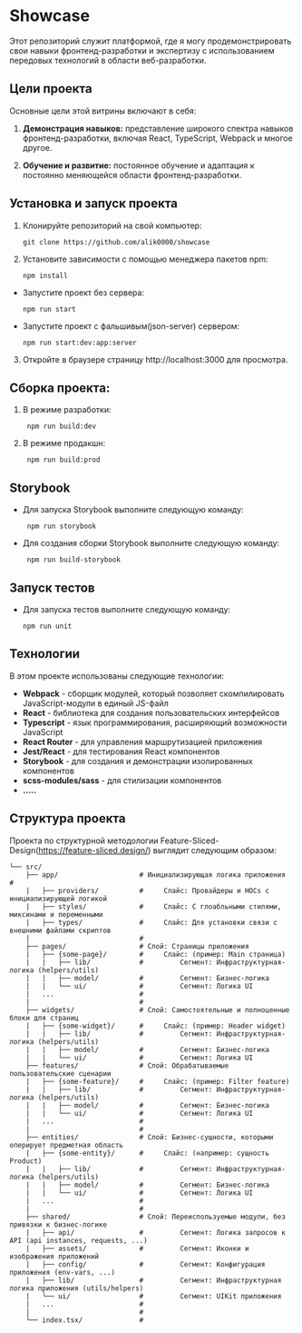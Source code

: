# Showcase

Этот репозиторий служит платформой, где я могу продемонстрировать свои навыки фронтенд-разработки и экспертизу с использованием передовых технологий в области веб-разработки.

## Цели проекта

Основные цели этой витрины включают в себя:

1. **Демонстрация навыков:** представление широкого спектра навыков фронтенд-разработки, включая React, TypeScript, Webpack и многое другое.

4. **Обучение и развитие:** постоянное обучение и адаптация к постоянно меняющейся области фронтенд-разработки.

## Установка и запуск проекта

1. Клонируйте репозиторий на свой компьютер:
    ```shell
    git clone https://github.com/alik0000/showcase
    ```
2. Установите зависимости с помощью менеджера пакетов npm:
    ```shell
    npm install
    ```
- Запустите проект без сервера:
    ```shell
    npm run start
    ```
- Запустите проект с фальшивым(json-server) сервером:
   ```shell
   npm run start:dev:app:server
   ```
3. Откройте в браузере страницу http://localhost:3000 для просмотра.

## Сборка проекта:
1. В режиме разработки:
   ```shell
    npm run build:dev
   ```
2. В режиме продакшн:
   ```shell
    npm run build:prod
   ```
## Storybook
- Для запуска Storybook выполните следующую команду:
   ```shell
    npm run storybook
   ```
- Для создания сборки Storybook выполните следующую команду:
   ```shell
    npm run build-storybook
   ```
## Запуск тестов
- Для запуска тестов выполните следующую команду:
    ```shell
    npm run unit
   ```
  
## Технологии

В этом проекте использованы следующие технологии:

+ **Webpack** - сборщик модулей, который позволяет скомпилировать JavaScript-модули в единый JS-файл
+ **React** - библиотека для создания пользовательских интерфейсов
+ **Typescript** - язык программирования, расширяющий возможности JavaScript
+ **React Router** - для управления маршрутизацией приложения
+ **Jest/React** - для тестирования React компонентов
+ **Storybook** - для создания и демонстрации изолированных компонентов
+ **scss-modules/sass** - для стилизации компонентов
+ **.....**

## Структура проекта
Проекта по структурной методологии Feature-Sliced-Design(https://feature-sliced.design/) выглядит следующим образом:

```
└── src/
    ├── app/                    # Инициализирующая логика приложения                #
    |   ├── providers/          #     Слайс: Провайдеры и HOCs с инициализирующей логикой
    |   ├── styles/             #     Слайс: С глоабльными стилями, миксинами и переменными
    |   ├── types/              #     Слайс: Для установки связи с внешними файлами скриптов
    |                           #
    ├── pages/                  # Слой: Страницы приложения
    |   ├── {some-page}/        #     Слайс: (пример: Main страница)
    |   |   ├── lib/            #         Сегмент: Инфраструктурная-логика (helpers/utils)
    |   |   ├── model/          #         Сегмент: Бизнес-логика
    |   |   └── ui/             #         Сегмент: Логика UI
    |   ...                     #
    |                           #
    ├── widgets/                # Слой: Самостоятельные и полноценные блоки для страниц
    |   ├── {some-widget}/      #     Слайс: (пример: Header widget)
    |   |   ├── lib/            #         Сегмент: Инфраструктурная-логика (helpers/utils)
    |   |   ├── model/          #         Сегмент: Бизнес-логика
    |   |   └── ui/             #         Сегмент: Логика UI
    ├── features/               # Слой: Обрабатываемые пользовательские сценарии
    |   ├── {some-feature}/     #     Слайс: (пример: Filter feature)
    |   |   ├── lib/            #         Сегмент: Инфраструктурная-логика (helpers/utils)
    |   |   ├── model/          #         Сегмент: Бизнес-логика
    |   |   └── ui/             #         Сегмент: Логика UI
    |   ...                     #
    |                           #
    ├── entities/               # Слой: Бизнес-сущности, которыми оперирует предметная область
    |   ├── {some-entity}/      #     Слайс: (например: сущность Product)
    |   |   ├── lib/            #         Сегмент: Инфраструктурная-логика (helpers/utils)
    |   |   ├── model/          #         Сегмент: Бизнес-логика
    |   |   └── ui/             #         Сегмент: Логика UI
    |   ...                     #
    |                           #
    ├── shared/                 # Слой: Переиспользуемые модули, без привязки к бизнес-логике
    |   ├── api/                #         Сегмент: Логика запросов к API (api instances, requests, ...)
    |   ├── assets/             #         Сегмент: Иконки и изображения приложений
    |   ├── config/             #         Сегмент: Конфигурация приложения (env-vars, ...)
    |   ├── lib/                #         Сегмент: Инфраструктурная логика приложения (utils/helpers)
    |   └── ui/                 #         Сегмент: UIKit приложения
    |   ...                     #
    |                           #
    └── index.tsx/              #
```
